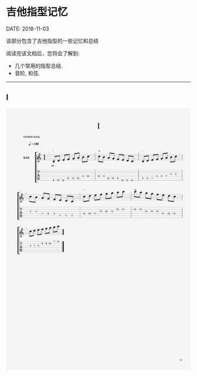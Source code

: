 吉他指型记忆
============

DATE: 2018-11-03

该部分包含了吉他指型的一些记忆和总结

阅读完该文档后，您将会了解到:

* 几个常用的指型总结.
* 音阶, 和弦.

--------------------------------------------------------------------------------

I
-
![I](https://raw.githubusercontent.com/dengqinghua/roses/master/assets/images/I.png)
